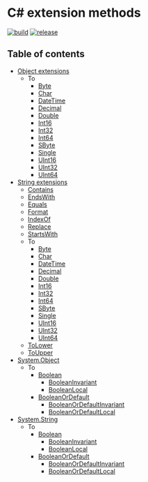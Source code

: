 # C# extension methods

[![build](https://github.com/dimitrietataru/ace-csharp-extensions/actions/workflows/build.yml/badge.svg)](https://github.com/dimitrietataru/ace-csharp-extensions/actions/workflows/build.yml)
[![release](https://github.com/dimitrietataru/ace-csharp-extensions/actions/workflows/release.yml/badge.svg)](https://github.com/dimitrietataru/ace-csharp-extensions/actions/workflows/release.yml)

## Table of contents

* [Object extensions](https://github.com/dimitrietataru/ace-csharp-extensions/tree/ace/src/Ace.CSharp.Extensions/ObjectExtensions)
  * To
    * [Byte](https://github.com/dimitrietataru/ace-csharp-extensions/blob/ace/src/Ace.CSharp.Extensions/ObjectExtensions/ObjectExtensions.To.Byte.cs)
    * [Char](https://github.com/dimitrietataru/ace-csharp-extensions/blob/ace/src/Ace.CSharp.Extensions/ObjectExtensions/ObjectExtensions.To.Char.cs)
    * [DateTime](https://github.com/dimitrietataru/ace-csharp-extensions/blob/ace/src/Ace.CSharp.Extensions/ObjectExtensions/ObjectExtensions.To.DateTime.cs)
    * [Decimal](https://github.com/dimitrietataru/ace-csharp-extensions/blob/ace/src/Ace.CSharp.Extensions/ObjectExtensions/ObjectExtensions.To.Decimal.cs)
    * [Double](https://github.com/dimitrietataru/ace-csharp-extensions/blob/ace/src/Ace.CSharp.Extensions/ObjectExtensions/ObjectExtensions.To.Double.cs)
    * [Int16](https://github.com/dimitrietataru/ace-csharp-extensions/blob/ace/src/Ace.CSharp.Extensions/ObjectExtensions/ObjectExtensions.To.Int16.cs)
    * [Int32](https://github.com/dimitrietataru/ace-csharp-extensions/blob/ace/src/Ace.CSharp.Extensions/ObjectExtensions/ObjectExtensions.To.Int32.cs)
    * [Int64](https://github.com/dimitrietataru/ace-csharp-extensions/blob/ace/src/Ace.CSharp.Extensions/ObjectExtensions/ObjectExtensions.To.Int64.cs)
    * [SByte](https://github.com/dimitrietataru/ace-csharp-extensions/blob/ace/src/Ace.CSharp.Extensions/ObjectExtensions/ObjectExtensions.To.SByte.cs)
    * [Single](https://github.com/dimitrietataru/ace-csharp-extensions/blob/ace/src/Ace.CSharp.Extensions/ObjectExtensions/ObjectExtensions.To.Single.cs)
    * [UInt16](https://github.com/dimitrietataru/ace-csharp-extensions/blob/ace/src/Ace.CSharp.Extensions/ObjectExtensions/ObjectExtensions.To.UInt16.cs)
    * [UInt32](https://github.com/dimitrietataru/ace-csharp-extensions/blob/ace/src/Ace.CSharp.Extensions/ObjectExtensions/ObjectExtensions.To.UInt32.cs)
    * [UInt64](https://github.com/dimitrietataru/ace-csharp-extensions/blob/ace/src/Ace.CSharp.Extensions/ObjectExtensions/ObjectExtensions.To.UInt64.cs)
* [String extensions](https://github.com/dimitrietataru/ace-csharp-extensions/tree/ace/src/Ace.CSharp.Extensions/StringExtensions)
  * [Contains](https://github.com/dimitrietataru/ace-csharp-extensions/blob/ace/src/Ace.CSharp.Extensions/StringExtensions/StringExtensions.Contains.cs)
  * [EndsWith](https://github.com/dimitrietataru/ace-csharp-extensions/blob/ace/src/Ace.CSharp.Extensions/StringExtensions/StringExtensions.EndsWith.cs)
  * [Equals](https://github.com/dimitrietataru/ace-csharp-extensions/blob/ace/src/Ace.CSharp.Extensions/StringExtensions/StringExtensions.Equals.cs)  
  * [Format](https://github.com/dimitrietataru/ace-csharp-extensions/blob/ace/src/Ace.CSharp.Extensions/StringExtensions/StringExtensions.Format.cs)
  * [IndexOf](https://github.com/dimitrietataru/ace-csharp-extensions/blob/ace/src/Ace.CSharp.Extensions/StringExtensions/StringExtensions.IndexOf.cs)
  * [Replace](https://github.com/dimitrietataru/ace-csharp-extensions/blob/ace/src/Ace.CSharp.Extensions/StringExtensions/StringExtensions.Replace.cs)
  * [StartsWith](https://github.com/dimitrietataru/ace-csharp-extensions/blob/ace/src/Ace.CSharp.Extensions/StringExtensions/StringExtensions.StartsWith.cs)
  * To
    * [Byte](https://github.com/dimitrietataru/ace-csharp-extensions/blob/ace/src/Ace.CSharp.Extensions/StringExtensions/StringExtensions.To.Byte.cs)
    * [Char](https://github.com/dimitrietataru/ace-csharp-extensions/blob/ace/src/Ace.CSharp.Extensions/StringExtensions/StringExtensions.To.Char.cs)
    * [DateTime](https://github.com/dimitrietataru/ace-csharp-extensions/blob/ace/src/Ace.CSharp.Extensions/StringExtensions/StringExtensions.To.DateTime.cs)
    * [Decimal](https://github.com/dimitrietataru/ace-csharp-extensions/blob/ace/src/Ace.CSharp.Extensions/StringExtensions/StringExtensions.To.Decimal.cs)
    * [Double](https://github.com/dimitrietataru/ace-csharp-extensions/blob/ace/src/Ace.CSharp.Extensions/StringExtensions/StringExtensions.To.Double.cs)
    * [Int16](https://github.com/dimitrietataru/ace-csharp-extensions/blob/ace/src/Ace.CSharp.Extensions/StringExtensions/StringExtensions.To.Int16.cs)
    * [Int32](https://github.com/dimitrietataru/ace-csharp-extensions/blob/ace/src/Ace.CSharp.Extensions/StringExtensions/StringExtensions.To.Int32.cs)
    * [Int64](https://github.com/dimitrietataru/ace-csharp-extensions/blob/ace/src/Ace.CSharp.Extensions/StringExtensions/StringExtensions.To.Int64.cs)
    * [SByte](https://github.com/dimitrietataru/ace-csharp-extensions/blob/ace/src/Ace.CSharp.Extensions/StringExtensions/StringExtensions.To.SByte.cs)
    * [Single](https://github.com/dimitrietataru/ace-csharp-extensions/blob/ace/src/Ace.CSharp.Extensions/StringExtensions/StringExtensions.To.Single.cs)
    * [UInt16](https://github.com/dimitrietataru/ace-csharp-extensions/blob/ace/src/Ace.CSharp.Extensions/StringExtensions/StringExtensions.To.UInt16.cs)
    * [UInt32](https://github.com/dimitrietataru/ace-csharp-extensions/blob/ace/src/Ace.CSharp.Extensions/StringExtensions/StringExtensions.To.UInt32.cs)
    * [UInt64](https://github.com/dimitrietataru/ace-csharp-extensions/blob/ace/src/Ace.CSharp.Extensions/StringExtensions/StringExtensions.To.UInt64.cs)
  * [ToLower](https://github.com/dimitrietataru/ace-csharp-extensions/blob/ace/src/Ace.CSharp.Extensions/StringExtensions/StringExtensions.ToLower.cs)
  * [ToUpper](https://github.com/dimitrietataru/ace-csharp-extensions/blob/ace/src/Ace.CSharp.Extensions/StringExtensions/StringExtensions.ToUpper.cs)
* [System.Object](https://github.com/dimitrietataru/ace-csharp-extensions/tree/ace/src/Ace.CSharp.Extensions/System.Object)
  * To
    * [Boolean](https://github.com/dimitrietataru/ace-csharp-extensions/blob/ace/src/Ace.CSharp.Extensions/System.Object/Object.To.Boolean.cs#L5)
      * [BooleanInvariant](https://github.com/dimitrietataru/ace-csharp-extensions/blob/ace/src/Ace.CSharp.Extensions/System.Object/Object.To.BooleanInvariant.cs#L5)
      * [BooleanLocal](https://github.com/dimitrietataru/ace-csharp-extensions/blob/ace/src/Ace.CSharp.Extensions/System.Object/Object.To.BooleanLocal.cs#L5)
    * [BooleanOrDefault](https://github.com/dimitrietataru/ace-csharp-extensions/blob/ace/src/Ace.CSharp.Extensions/System.Object/Object.To.Boolean.cs#L10)
      * [BooleanOrDefaultInvariant](https://github.com/dimitrietataru/ace-csharp-extensions/blob/ace/src/Ace.CSharp.Extensions/System.Object/Object.To.BooleanInvariant.cs#L10)
      * [BooleanOrDefaultLocal](https://github.com/dimitrietataru/ace-csharp-extensions/blob/ace/src/Ace.CSharp.Extensions/System.Object/Object.To.BooleanLocal.cs#L10)
* [System.String](https://github.com/dimitrietataru/ace-csharp-extensions/tree/ace/src/Ace.CSharp.Extensions/System.String)
  * To
    * [Boolean](https://github.com/dimitrietataru/ace-csharp-extensions/blob/ace/src/Ace.CSharp.Extensions/System.String/String.To.Boolean.cs#L5)
      * [BooleanInvariant](https://github.com/dimitrietataru/ace-csharp-extensions/blob/ace/src/Ace.CSharp.Extensions/System.String/String.To.BooleanInvariant.cs#L5)
      * [BooleanLocal](https://github.com/dimitrietataru/ace-csharp-extensions/blob/ace/src/Ace.CSharp.Extensions/System.String/String.To.BooleanLocal.cs#L5)
    * [BooleanOrDefault](https://github.com/dimitrietataru/ace-csharp-extensions/blob/ace/src/Ace.CSharp.Extensions/System.String/String.To.Boolean.cs#L10)
      * [BooleanOrDefaultInvariant](https://github.com/dimitrietataru/ace-csharp-extensions/blob/ace/src/Ace.CSharp.Extensions/System.String/String.To.BooleanInvariant.cs#L10)
      * [BooleanOrDefaultLocal](https://github.com/dimitrietataru/ace-csharp-extensions/blob/ace/src/Ace.CSharp.Extensions/System.String/String.To.BooleanLocal.cs#L10)
